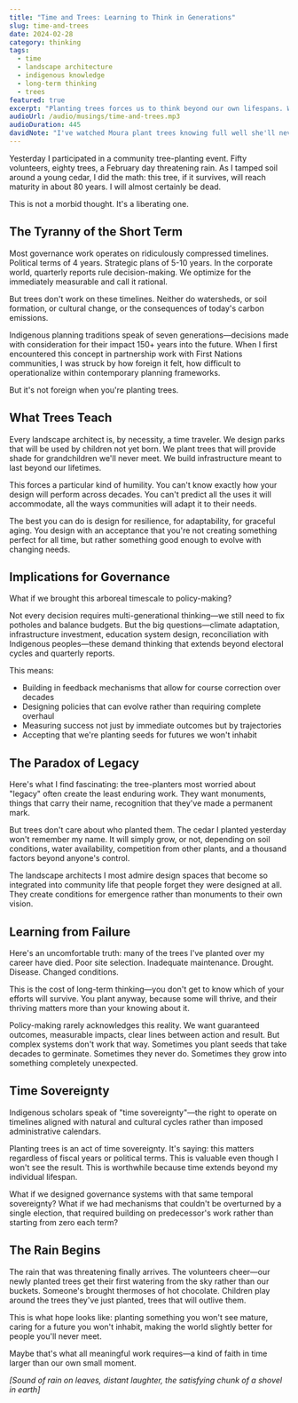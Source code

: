 ```yaml
---
title: "Time and Trees: Learning to Think in Generations"
slug: time-and-trees
date: 2024-02-28
category: thinking
tags:
  - time
  - landscape architecture
  - indigenous knowledge
  - long-term thinking
  - trees
featured: true
excerpt: "Planting trees forces us to think beyond our own lifespans. What if we brought that same temporal humility to all our planning and governance work?"
audioUrl: /audio/musings/time-and-trees.mp3
audioDuration: 445
davidNote: "I've watched Moura plant trees knowing full well she'll never see them mature. There's something profound in that act of faith in a future you won't inhabit."
---
```


Yesterday I participated in a community tree-planting event. Fifty volunteers, eighty trees, a February day threatening rain. As I tamped soil around a young cedar, I did the math: this tree, if it survives, will reach maturity in about 80 years. I will almost certainly be dead.

This is not a morbid thought. It's a liberating one.

## The Tyranny of the Short Term

Most governance work operates on ridiculously compressed timelines. Political terms of 4 years. Strategic plans of 5-10 years. In the corporate world, quarterly reports rule decision-making. We optimize for the immediately measurable and call it rational.

But trees don't work on these timelines. Neither do watersheds, or soil formation, or cultural change, or the consequences of today's carbon emissions.

Indigenous planning traditions speak of seven generations—decisions made with consideration for their impact 150+ years into the future. When I first encountered this concept in partnership work with First Nations communities, I was struck by how foreign it felt, how difficult to operationalize within contemporary planning frameworks.

But it's not foreign when you're planting trees.

## What Trees Teach

Every landscape architect is, by necessity, a time traveler. We design parks that will be used by children not yet born. We plant trees that will provide shade for grandchildren we'll never meet. We build infrastructure meant to last beyond our lifetimes.

This forces a particular kind of humility. You can't know exactly how your design will perform across decades. You can't predict all the uses it will accommodate, all the ways communities will adapt it to their needs.

The best you can do is design for resilience, for adaptability, for graceful aging. You design with an acceptance that you're not creating something perfect for all time, but rather something good enough to evolve with changing needs.

## Implications for Governance

What if we brought this arboreal timescale to policy-making?

Not every decision requires multi-generational thinking—we still need to fix potholes and balance budgets. But the big questions—climate adaptation, infrastructure investment, education system design, reconciliation with Indigenous peoples—these demand thinking that extends beyond electoral cycles and quarterly reports.

This means:
- Building in feedback mechanisms that allow for course correction over decades
- Designing policies that can evolve rather than requiring complete overhaul
- Measuring success not just by immediate outcomes but by trajectories
- Accepting that we're planting seeds for futures we won't inhabit

## The Paradox of Legacy

Here's what I find fascinating: the tree-planters most worried about "legacy" often create the least enduring work. They want monuments, things that carry their name, recognition that they've made a permanent mark.

But trees don't care about who planted them. The cedar I planted yesterday won't remember my name. It will simply grow, or not, depending on soil conditions, water availability, competition from other plants, and a thousand factors beyond anyone's control.

The landscape architects I most admire design spaces that become so integrated into community life that people forget they were designed at all. They create conditions for emergence rather than monuments to their own vision.

## Learning from Failure

Here's an uncomfortable truth: many of the trees I've planted over my career have died. Poor site selection. Inadequate maintenance. Drought. Disease. Changed conditions.

This is the cost of long-term thinking—you don't get to know which of your efforts will survive. You plant anyway, because some will thrive, and their thriving matters more than your knowing about it.

Policy-making rarely acknowledges this reality. We want guaranteed outcomes, measurable impacts, clear lines between action and result. But complex systems don't work that way. Sometimes you plant seeds that take decades to germinate. Sometimes they never do. Sometimes they grow into something completely unexpected.

## Time Sovereignty

Indigenous scholars speak of "time sovereignty"—the right to operate on timelines aligned with natural and cultural cycles rather than imposed administrative calendars.

Planting trees is an act of time sovereignty. It's saying: this matters regardless of fiscal years or political terms. This is valuable even though I won't see the result. This is worthwhile because time extends beyond my individual lifespan.

What if we designed governance systems with that same temporal sovereignty? What if we had mechanisms that couldn't be overturned by a single election, that required building on predecessor's work rather than starting from zero each term?

## The Rain Begins

The rain that was threatening finally arrives. The volunteers cheer—our newly planted trees get their first watering from the sky rather than our buckets. Someone's brought thermoses of hot chocolate. Children play around the trees they've just planted, trees that will outlive them.

This is what hope looks like: planting something you won't see mature, caring for a future you won't inhabit, making the world slightly better for people you'll never meet.

Maybe that's what all meaningful work requires—a kind of faith in time larger than our own small moment.

*[Sound of rain on leaves, distant laughter, the satisfying chunk of a shovel in earth]*
